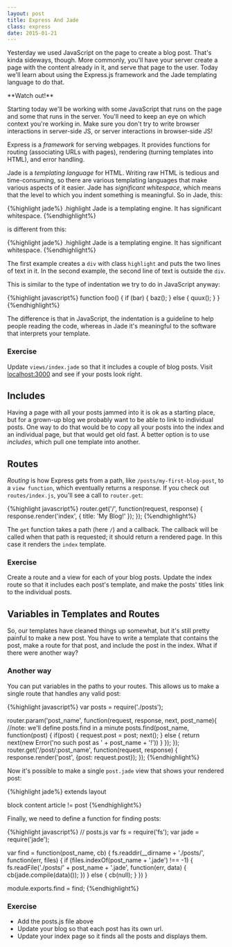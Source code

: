 ```yaml
---
layout: post
title: Express And Jade
class: express
date: 2015-01-21
---
```


Yesterday we used JavaScript on the page to create a blog post. That's kinda sideways, though. More commonly, you'll have your server create a page with the content already in it, and serve that page to the user. Today we'll learn about using the Express.js framework and the Jade templating language to do that.

<aside>
**Watch out!**

Starting today we'll be working with some JavaScript that runs on the page and some that runs in the server. You'll need to keep an eye on which context you're working in. Make sure you don't try to write browser interactions in server-side JS, or server interactions in browser-side JS!
</aside>

Express is a _framework_ for serving webpages. It provides functions for routing (associating URLs with pages), rendering (turning templates into HTML), and error handling.

Jade is a _templating language_ for HTML. Writing raw HTML is tedious and time-consuming, so there are various templating languages that make various aspects of it easier. Jade has _significant whitespace_, which means that the level to which you indent something is meaningful. So in Jade, this:

{%highlight jade%}
.highlight
    Jade is a templating engine.
    It has significant whitespace.
{%endhighlight%}

is different from this:

{%highlight jade%}
.highlight
    Jade is a templating engine.
It has significant whitespace.
{%endhighlight%}

The first example creates a `div` with class `highlight` and puts the two lines of text in it. In the second example, the second line of text is outside the `div`.

This is similar to the type of indentation we try to do in JavaScript anyway:

{%highlight javascript%}
function foo() {
    if (bar) {
        baz();
    } else {
        quux();
    }
}
{%endhighlight%}

The difference is that in JavaScript, the indentation is a guideline to help people reading the code, whereas in Jade it's meaningful to the software that interprets your template.

### Exercise

Update `views/index.jade` so that it includes a couple of blog posts. Visit [localhost:3000](http://localhost:3000) and see if your posts look right.

## Includes

Having a page with all your posts jammed into it is ok as a starting place, but for a grown-up blog we probably want to be able to link to individual posts. One way to do that would be to copy all your posts into the index and an individual page, but that would get old fast. A better option is to use _includes_, which pull one template into another.

## Routes

_Routing_ is how Express gets from a path, like `/posts/my-first-blog-post`, to a `view function`, which eventually returns a response. If you check out `routes/index.js`, you'll see a call to `router.get`:

{%highlight javascript%}
router.get('/', function(request, response) {
  response.render('index', { title: 'My Blog!' });
});
{%endhighlight%}

The `get` function takes a path (here `/`) and a callback. The callback will be called when that path is requested; it should return a rendered page. In this case it renders the `index` template.

### Exercise

Create a route and a view for each of your blog posts. Update the index route so that it includes each post's template, and make the posts' titles link to the individual posts.

## Variables in Templates and Routes

So, our templates have cleaned things up somewhat, but it's still pretty painful to make a new post. You have to write a template that contains the post, make a route for that post, and include the post in the index. What if there were another way?

### Another way

You can put variables in the paths to your routes. This allows us to make a single route that handles any valid post:

{%highlight javascript%}
var posts = require('./posts');

router.param('post_name', function(request, response, next, post_name){
    //note: we'll define posts.find in a minute
    posts.find(post_name, function(post) {
        if(post) {
            request.post = post;
            next();
        } else {
            return next(new Error('no such post as ' + post_name + '!'))
        }
    });
});
router.get('/post/:post_name', function(request, response) {
    response.render('post', {post: request.post});
});
{%endhighlight%}

Now it's possible to make a single `post.jade` view that shows your rendered post:

{%highlight jade%}
extends layout

block content
    article
        != post
{%endhighlight%}

Finally, we need to define a function for finding posts:

{%highlight javascript%}
// posts.js
var fs = require('fs');
var jade = require('jade');

var find = function(post_name, cb) {
    fs.readdir(__dirname + './posts/', function(err, files) {
        if (files.indexOf(post_name + '.jade') !== -1) {
            fs.readFile('./posts/' + post_name + '.jade', function(err, data) {
                cb(jade.compile(data)());
            })
        } else {
            cb(null);
        }
    })
}

module.exports.find = find;
{%endhighlight%}

### Exercise

* Add the posts.js file above
* Update your blog so that each post has its own url.
* Update your index page so it finds all the posts and displays them.
